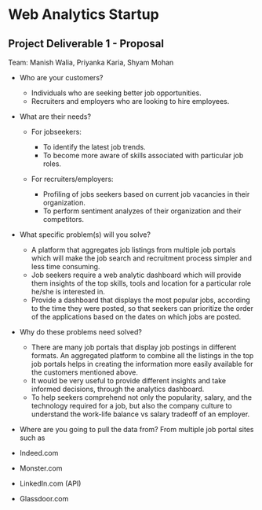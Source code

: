 # Web Analytics Startup 

## Project Deliverable 1 - Proposal
Team: Manish Walia, Priyanka Karia, Shyam Mohan

- Who are your customers?
  - Individuals who are seeking better job opportunities.
  - Recruiters and employers who are looking to hire employees. 

- What are their needs? 
  - For jobseekers: 
     - To identify the latest job trends.
     - To become more aware of skills associated with particular job roles. 

  - For recruiters/employers:
     - Profiling of jobs seekers based on current job vacancies in their organization.
     - To perform sentiment analyzes of their organization and their competitors.

 - What specific problem(s) will you solve?
   - A platform that aggregates job listings from multiple job portals which will make the job search and recruitment process 
     simpler and less time consuming.
   - Job seekers require a web analytic dashboard which will provide them insights of the top skills, tools and location for a 
   particular role he/she is interested in.
   - Provide a dashboard that displays the most popular jobs, according to the time they were posted, so that seekers can prioritize the order of the applications based on the dates on which jobs are posted.

- Why do these problems need solved?
   - There are many job portals that display job postings in different formats. An aggregated platform to combine all the listings in the top job portals helps in creating the information more easily available for the customers mentioned above.
   - It would be very useful to provide different insights and take informed decisions, through the analytics dashboard.
   - To help seekers comprehend not only the popularity, salary, and the technology required for a job, but also the company 
   culture to understand the work-life balance vs salary tradeoff of an employer.

- Where are you going to pull the data from?
From multiple job portal sites such as 
- Indeed.com
- Monster.com
- LinkedIn.com (API)
- Glassdoor.com



